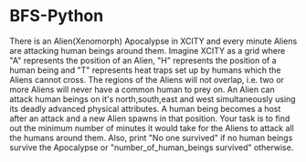 # BFS-Python
There is an Alien(Xenomorph) Apocalypse in XCITY and every minute Aliens are attacking human beings around them.  Imagine XCITY as a grid where "A" represents the position of an Alien, "H" represents the position of a human being and "T" represents heat traps set up by humans which the Aliens cannot cross. The regions of the Aliens will not overlap, i.e. two or more Aliens will never have a common human to prey on.  An Alien can attack human beings on it's north,south,east and west simultaneously using its deadly advanced physical attributes. A human being becomes a host after an attack and a new Alien spawns in that position.  Your task is to find out the minimum number of minutes it would take for the Aliens to attack all the humans around them. Also, print "No one survived" if no human beings survive the Apocalypse or "number_of_human_beings survived" otherwise.
